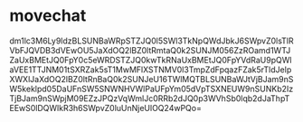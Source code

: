 # movechat
dm1lc3M6Ly9ldzBLSUNBaWRpSTZJQ0l5SWl3TkNpQWdJbkJ6SWpvZ0lsTlRVbFJQVDB3dVEwOU5JaXdOQ2lBZ0ltRmtaQ0k2SUNJM056ZzROamd1WTJZaUxBMEtJQ0FpY0c5eWRDSTZJQ0kwTkRNaUxBMEtJQ0FpYVdRaU9pQWlaVEE1TTJNM01tSXRZak5sT1MwMFlXSTNMV0l3TmpZdFpqazFZak5rTldJelpXWXlJaXdOQ2lBZ0ltRnBaQ0k2SUNJeU16TWlMQTBLSUNBaWJtVjBJam9nSW5keklpd05DaUFnSW5SNWNHVWlPaUFpYm05dVpTSXNEUW9nSUNKb2IzTjBJam9nSWpjM09EZzJPQzVqWmlJc0RRb2dJQ0p3WVhSb0lqb2dJaThpTEEwS0lDQWlkR3h6SWpvZ0luUnNjeUlOQ24wPQo=
